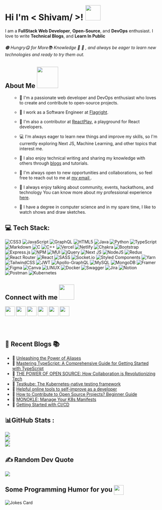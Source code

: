 <!---<div align="center">
<img width="100%" height = "250px" src="https://res.cloudinary.com/dbjmy6wdu/image/upload/v1680006498/Blue_Gradient_Modern_Youtube_Intro_do34jl.png" alt="cover" />
</div> --->  

<h1> Hi I'm < Shivam/ >! <img src = "https://raw.githubusercontent.com/rahulbanerjee26/githubProfileReadmeGenerator/main/gifs/wave.gif" width = 50px height='50px'> </h1>
<p align='center'>
  
</p>
  <div size='20px'>I am a <b>FullStack Web Developer</b>, <b>Open-Source</b>, and <b>DevOps</b> enthusiast. I love to write <b>Technical Blogs</b>, and <b>Learn In Public</b>
</div>
  <h6>
🟠 Hungry😋 for More📚 Knowledge 🤠
🔵 , and always be eager to learn new technologies and ready to try them out. 
  </h6>
    
<h2> About Me<span> <img src = "https://raw.githubusercontent.com/rahulbanerjee26/githubProfileReadmeGenerator/main/gifs/eatSleepCodeRepeat.gif" width = 70px height='70px'></span></h2>
  <ul>
    
- 🧑 I'm a passionate web developer and DevOps enthusiast who loves to create and contribute to open-source projects.
- 💼 I work as a Software Engineer at [Flagright](https://www.flagright.com/).
- 🤝 I'm also a contributor at [ReactPlay](https://reactplay.io/), a playground for React developers.
- 💻 I'm always eager to learn new things and improve my skills, so I'm currently exploring Next JS, Machine Learning, and other topics that interest me.
- 📝 I also enjoy technical writing and sharing my knowledge with others through <a href="https://personal-portfolio-ebon-mu.vercel.app/blogs" target="_blank">blogs</a> and tutorials.
- :handshake: I'm always open to new opportunities and collaborations, so feel free to reach out to me at <a href="mailto:katare27451@gmail.com" target="_blank"> my email </a>.
- 🤗 I always enjoy talking about community, events, hackathons, and technology You can know more about my professional experience <a href="https://personal-portfolio-ebon-mu.vercel.app/" target="_blank">here</a>.
- 🏫 I have a degree in computer science and in my spare time, I like to watch shows and draw sketches.

  </ul>

<!-- Tech Stack Start -->

## 💻 Tech Stack:
![CSS3](https://img.shields.io/badge/css3-%231572B6.svg?style=plastic&logo=css3&logoColor=white) 
![JavaScript](https://img.shields.io/badge/javascript-%23323330.svg?style=plastic&logo=javascript&logoColor=%23F7DF1E)
![GraphQL](https://img.shields.io/badge/-GraphQL-E10098?style=plastic&logo=graphql&logoColor=white) 
![HTML5](https://img.shields.io/badge/html5-%23E34F26.svg?style=plastic&logo=html5&logoColor=white) 
![Java](https://img.shields.io/badge/java-%23ED8B00.svg?style=plastic&logo=java&logoColor=white) 
![Python](https://img.shields.io/badge/python-3670A0?style=plastic&logo=python&logoColor=ffdd54) 
![TypeScript](https://img.shields.io/badge/typescript-%23007ACC.svg?style=plastic&logo=typescript&logoColor=white) 
![Markdown](https://img.shields.io/badge/markdown-%23000000.svg?style=plastic&logo=markdown&logoColor=white) 
![C](https://img.shields.io/badge/c-%2300599C.svg?style=plastic&logo=c&logoColor=white) 
![C++](https://img.shields.io/badge/c++-%2300599C.svg?style=plastic&logo=c%2B%2B&logoColor=white) 
![Vercel](https://img.shields.io/badge/vercel-%23000000.svg?style=plastic&logo=vercel&logoColor=white) 
![Netlify](https://img.shields.io/badge/netlify-%23000000.svg?style=plastic&logo=netlify&logoColor=#00C7B7) 
![Chakra](https://img.shields.io/badge/chakra-%234ED1C5.svg?style=plastic&logo=chakraui&logoColor=white) 
![Bootstrap](https://img.shields.io/badge/bootstrap-%23563D7C.svg?style=plastic&logo=bootstrap&logoColor=white) 
![Express.js](https://img.shields.io/badge/express.js-%23404d59.svg?style=plastic&logo=express&logoColor=%2361DAFB) 
![NPM](https://img.shields.io/badge/NPM-%23000000.svg?style=plastic&logo=npm&logoColor=white) 
![MUI](https://img.shields.io/badge/MUI-%230081CB.svg?style=plastic&logo=material-ui&logoColor=white) 
![jQuery](https://img.shields.io/badge/jquery-%230769AD.svg?style=plastic&logo=jquery&logoColor=white) 
![Next JS](https://img.shields.io/badge/Next-black?style=plastic&logo=next.js&logoColor=white) 
![NodeJS](https://img.shields.io/badge/node.js-6DA55F?style=plastic&logo=node.js&logoColor=white) 
![Redux](https://img.shields.io/badge/redux-%23593d88.svg?style=plastic&logo=redux&logoColor=white) 
![React Router](https://img.shields.io/badge/React_Router-CA4245?style=plastic&logo=react-router&logoColor=white) 
![React](https://img.shields.io/badge/react-%2320232a.svg?style=plastic&logo=react&logoColor=%2361DAFB) 
![SASS](https://img.shields.io/badge/SASS-hotpink.svg?style=plastic&logo=SASS&logoColor=white) 
![Socket.io](https://img.shields.io/badge/Socket.io-black?style=plastic&logo=socket.io&badgeColor=010101) 
![Styled Components](https://img.shields.io/badge/styled--components-DB7093?style=plastic&logo=styled-components&logoColor=white) 
![Yarn](https://img.shields.io/badge/yarn-%232C8EBB.svg?style=plastic&logo=yarn&logoColor=white) 
![TailwindCSS](https://img.shields.io/badge/tailwindcss-%2338B2AC.svg?style=plastic&logo=tailwind-css&logoColor=white) 
![JWT](https://img.shields.io/badge/JWT-black?style=plastic&logo=JSON%20web%20tokens) 
![Apollo-GraphQL](https://img.shields.io/badge/-ApolloGraphQL-311C87?style=plastic&logo=apollo-graphql) 
![MySQL](https://img.shields.io/badge/mysql-%2300f.svg?style=plastic&logo=mysql&logoColor=white) 
![MongoDB](https://img.shields.io/badge/MongoDB-%234ea94b.svg?style=plastic&logo=mongodb&logoColor=white) 
![Framer](https://img.shields.io/badge/Framer-black?style=plastic&logo=framer&logoColor=blue) 	
![Figma](https://img.shields.io/badge/figma-%23F24E1E.svg?style=plastic&logo=figma&logoColor=white) 
![Canva](https://img.shields.io/badge/Canva-%2300C4CC.svg?style=plastic&logo=Canva&logoColor=white) 
![LINUX](https://img.shields.io/badge/Linux-FCC624?style=plastic&logo=linux&logoColor=black) 
![Docker](https://img.shields.io/badge/docker-%230db7ed.svg?style=plastic&logo=docker&logoColor=white) 
![Swagger](https://img.shields.io/badge/-Swagger-%23Clojure?style=plastic&logo=swagger&logoColor=white) 
![Jira](https://img.shields.io/badge/jira-%230A0FFF.svg?style=plastic&logo=jira&logoColor=white) 
![Notion](https://img.shields.io/badge/Notion-%23000000.svg?style=plastic&logo=notion&logoColor=white) 
![Postman](https://img.shields.io/badge/Postman-FF6C37?style=plastic&logo=postman&logoColor=white) 
![Kubernetes](https://img.shields.io/badge/kubernetes-%23326ce5.svg?style=plastic&logo=kubernetes&logoColor=white)

<h2> Connect with me <img src='https://raw.githubusercontent.com/rahulbanerjee26/githubProfileReadmeGenerator/main/gifs/handShake.gif' width="50px" height=50px> </h2>
<a href = 'https://www.linkedin.com/in/https://www.linkedin.com/in/shivam-katare-aa80b218b/'> <img width = '32px' align= 'center' src="https://raw.githubusercontent.com/rahulbanerjee26/githubAboutMeGenerator/main/icons/linked-in-alt.svg"/></a> 
<a href = 'https://www.twitter.com/https://twitter.com/Shivamkatare_27'> <img width = '32px' align= 'center' src="https://raw.githubusercontent.com/rahulbanerjee26/githubAboutMeGenerator/main/icons/twitter.svg"/></a> 
<a href = 'https://personal-portfolio-ebon-mu.vercel.app/'> <img width = '32px' align= 'center' src="https://raw.githubusercontent.com/rahulbanerjee26/githubAboutMeGenerator/main/icons/portfolio.png"/></a> 
<a href = 'https://www.github.com/https://github.com/Shivam-Katare'> <img width = '32px' align= 'center' src="https://raw.githubusercontent.com/rahulbanerjee26/githubAboutMeGenerator/main/icons/github.svg"/></a> 
<a href = 'https://www.showwcase.com/shivam-katare'> <img width = '32px' align= 'center' src="https://www.freeiconspng.com/thumbs/world-icon-png/world-icon-png-6.png"/></a>
<a href = 'https://shivamkatareblog.hashnode.dev/'> <img width = '32px' align= 'center' src="https://cdn.hashnode.com/res/hashnode/image/upload/v1611902473383/CDyAuTy75.png?auto=compress"/></a>

  <br /> <br />
  
## 📙 Recent Blogs 📚


<!-- BLOG-POST-LIST:START -->
- 📖 [Unleashing the Power of Aliases](https://blog.reactplay.io/unleashing-the-power-of-aliases-simplify-your-javascript-imports)
- 📖 [Mastering TypeScript: A Comprehensive Guide for Getting Started with TypeScript](https://blog.reactplay.io/mastering-typescript-a-comprehensive-guide-for-getting-started-with-typescript)
- 📖 [THE POWER OF OPEN SOURCE: How Collaboration is Revolutionizing Tech](https://shivamkatareblog.hashnode.dev/the-power-of-open-source-how-collaboration-is-revolutionizing-tech)
- 📖 [Testkube: The Kubernetes-native testing framework](https://blog.kubeworld.org/testkube-the-kubernetes-native-testing-framework)
- 📖 [Helpful online tools to self-improve as a developer](https://shivamkatareblog.hashnode.dev/helpful-online-tools-to-self-improve-as-a-developer)
- 📖 [How to Contribute to Open Source Projects? Beginner Guide](https://fuelerhq.hashnode.dev/how-to-contribute-to-open-source-projects-beginner-guide)
- 📖 [MONOKLE: Manage Your K8s Manifests](https://blog.kubeworld.org/monokle-manage-your-k8s-manifests)
- 📖 [Getting Started with CI/CD](https://www.showwcase.com/show/18548/what-is-cicd)
<!-- BLOG-POST-LIST:END -->

## 📊GitHub Stats :
![](https://github-readme-stats.vercel.app/api?username=Shivam-Katare&theme=tokyonight&hide_border=true&include_all_commits=false&count_private=true&show_icons=true)<br/>
![](https://github-readme-streak-stats.herokuapp.com/?user=Shivam-Katare&theme=tokyonight&hide_border=true)<br/>
![](https://github-readme-stats.vercel.app/api/top-langs/?username=Shivam-Katare&theme=tokyonight&hide_border=true&include_all_commits=false&count_private=true&layout=compact)

  ## ✍️ Random Dev Quote
![](https://quotes-github-readme.vercel.app/api?type=horizontal&theme=radical)
  
  <h2> Some Programming Humor for you <img align ='center' src='https://raw.githubusercontent.com/rahulbanerjee26/githubProfileReadmeGenerator/main/gifs/winkFace.gif' width = '32px' height= '32px'></h2>

![Jokes Card](https://readme-jokes.vercel.app/api?theme=default)
  
<!---
Shivam-Katare/Shivam-Katare is a ✨ special ✨ repository because its `README.md` (this file) appears on your GitHub profile.
You can click the Preview link to take a look at your changes.
--->
